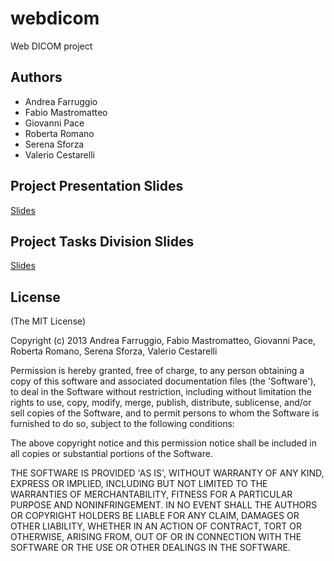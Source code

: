 # webdicom

Web DICOM project

## Authors

* Andrea Farruggio
* Fabio Mastromatteo
* Giovanni Pace
* Roberta Romano
* Serena Sforza
* Valerio Cestarelli
 
## Project Presentation Slides
[Slides](http://apily.io/slidify?md=https://raw.github.com/cvdlab-bio/webdicom/master/WebDicomPresentation.md)

## Project Tasks Division Slides
[Slides](http://apily.io/slidify?md=https://raw.github.com/cvdlab-bio/webdicom/master/WebDicomTaskDivision.md)

## License

(The MIT License)

Copyright (c) 2013 Andrea Farruggio, Fabio Mastromatteo, Giovanni Pace, Roberta Romano, Serena Sforza, Valerio Cestarelli

Permission is hereby granted, free of charge, to any person obtaining
a copy of this software and associated documentation files (the
'Software'), to deal in the Software without restriction, including
without limitation the rights to use, copy, modify, merge, publish,
distribute, sublicense, and/or sell copies of the Software, and to
permit persons to whom the Software is furnished to do so, subject to
the following conditions:

The above copyright notice and this permission notice shall be
included in all copies or substantial portions of the Software.

THE SOFTWARE IS PROVIDED 'AS IS', WITHOUT WARRANTY OF ANY KIND,
EXPRESS OR IMPLIED, INCLUDING BUT NOT LIMITED TO THE WARRANTIES OF
MERCHANTABILITY, FITNESS FOR A PARTICULAR PURPOSE AND NONINFRINGEMENT.
IN NO EVENT SHALL THE AUTHORS OR COPYRIGHT HOLDERS BE LIABLE FOR ANY
CLAIM, DAMAGES OR OTHER LIABILITY, WHETHER IN AN ACTION OF CONTRACT,
TORT OR OTHERWISE, ARISING FROM, OUT OF OR IN CONNECTION WITH THE
SOFTWARE OR THE USE OR OTHER DEALINGS IN THE SOFTWARE.
